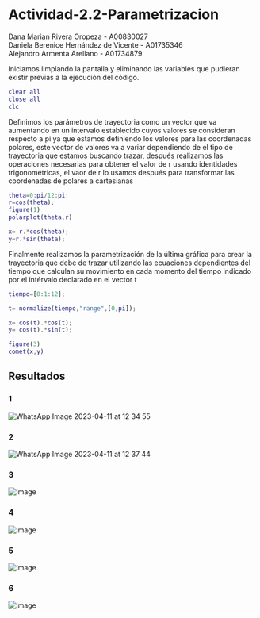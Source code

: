 # Actividad-2.2-Parametrizacion

Dana Marian Rivera Oropeza - A00830027 \
Daniela Berenice Hernández de Vicente - A01735346 \
Alejandro Armenta Arellano - A01734879

Iniciamos limpiando la pantalla y eliminando las variables que pudieran existir previas a la ejecución del código.
``` matlab
clear all
close all
clc
```

Definimos los parámetros de trayectoria como un vector que va aumentando en un intervalo establecido
cuyos valores se consideran respecto a pi ya que estamos definiendo los valores para las coordenadas 
polares, este vector de valores va a variar dependiendo de el tipo de trayectoria que estamos buscando
trazar, después realizamos las operaciones necesarias para obtener el valor de r usando identidades
trigonométricas, el vaor de r lo usamos después para transformar las coordenadas de polares a
cartesianas

``` matlab
theta=0:pi/12:pi;
r=cos(theta);
figure(1)
polarplot(theta,r)

x= r.*cos(theta);
y=r.*sin(theta);
```

Finalmente realizamos la parametrización de la última gráfica para crear la trayectoria
que debe de trazar utilizando las ecuaciones dependientes del tiempo que calculan su movimiento
en cada momento del tiempo indicado por el intérvalo declarado en el vector t

``` matlab
tiempo=[0:1:12];

t= normalize(tiempo,"range",[0,pi]);

x= cos(t).*cos(t);
y= cos(t).*sin(t);

figure(3)
comet(x,y)
```

## Resultados

### 1
![WhatsApp Image 2023-04-11 at 12 34 55](https://user-images.githubusercontent.com/100874942/231633018-0dba4c07-ad8a-4645-8d70-22de5a7fdd46.jpeg)

### 2
![WhatsApp Image 2023-04-11 at 12 37 44](https://user-images.githubusercontent.com/100874942/231633081-b1f6811a-8547-4cdf-9dce-b8640415cb79.jpeg)

### 3
![image](https://user-images.githubusercontent.com/100874942/231633128-424c93ff-7b22-47fb-a0ed-63776ba60b2c.png)

### 4
![image](https://user-images.githubusercontent.com/100874942/231633291-313c0615-6809-4a0b-b2ce-5a46a570f35f.png)

### 5
![image](https://user-images.githubusercontent.com/100874942/231633331-00f2bf4b-1ffd-4313-85bf-1c188f957b44.png)

### 6
![image](https://user-images.githubusercontent.com/100874942/231633358-29b19938-2c89-49af-8def-fdcce06c8ca7.png)
